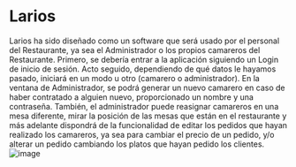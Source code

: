 # Larios
Larios ha sido diseñado como un software que será usado por el personal del Restaurante, ya sea el Administrador o los propios camareros del Restaurante. 
Primero, se debería entrar a la aplicación siguiendo un Login de inicio de sesión. 
Acto seguido, dependiendo de qué datos le hayamos pasado, iniciará en un modo u otro (camarero o administrador). 
En la ventana de Administrador, se podrá generar un nuevo camarero en caso de haber contratado a alguien nuevo, proporcionado un nombre y una contraseña. 
También, el administrador puede reasignar camareros en una mesa diferente, mirar la posición de las mesas que están en el restaurante y 
más adelante dispondrá de la funcionalidad de editar los pedidos que hayan realizado los camareros, ya sea para cambiar el precio de un pedido, 
y/o alterar un pedido cambiando los platos que hayan pedido los clientes.
![image](https://user-images.githubusercontent.com/47225340/174985126-8d6bcc5b-1c59-479e-837f-affd4d4a12d1.png)
